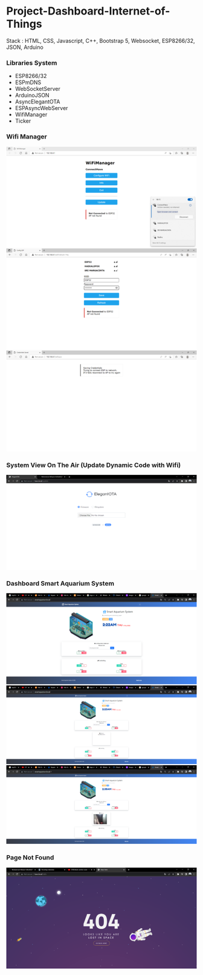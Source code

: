 # Project-Dashboard-Internet-of-Things
Stack : HTML, CSS, Javascript, C++, Bootstrap 5, Websocket, ESP8266/32, JSON, Arduino

### Libraries System
<ul>
    <li>ESP8266/32</li>
    <li>ESPmDNS</li>
    <li>WebSocketServer</li>
    <li>ArduinoJSON</li>
    <li>AsyncElegantOTA</li>
    <li>ESPAsyncWebServer</li>
    <li>WifiManager</li>
    <li>Ticker</li>
</ul>

### Wifi Manager
<img src="Assets/img/Connect.png">

<img src="Assets/img/Wifi.png">

<img src="Assets/img/Success.png">

### System View On The Air (Update Dynamic Code with Wifi)
<img src="Assets/img/ota.png">

### Dashboard Smart Aquarium System
<img src="Assets/img/smart_aquarium_master.png">

<img src="Assets/img/smart_aquarium_master_input.png">

<img src="Assets/img/smart_aquarium_master_camera.png">

### Page Not Found
<img src="Assets/img/404.png">

